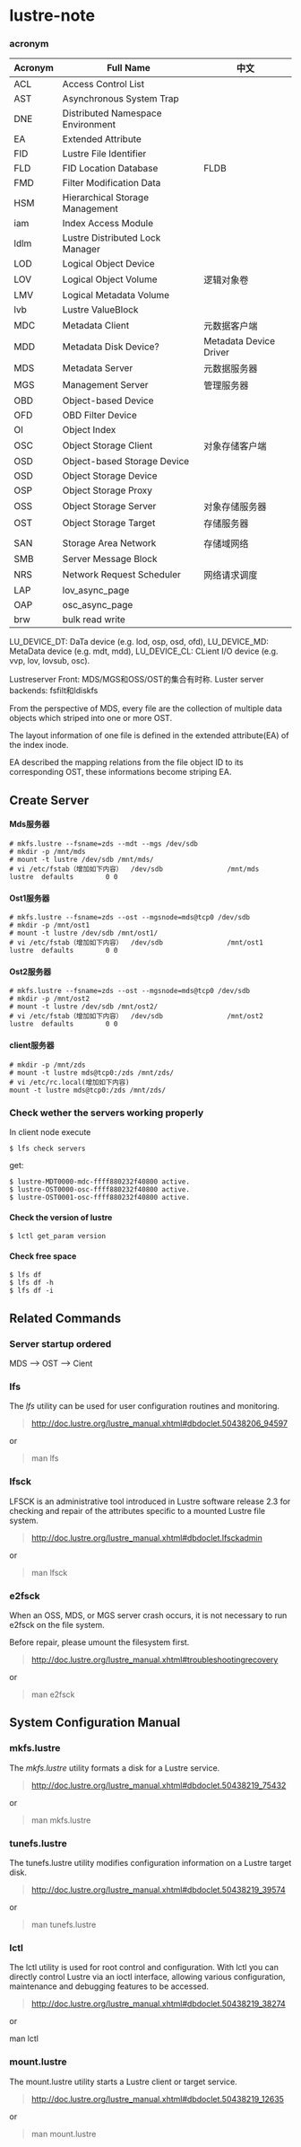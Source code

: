 # lustre-note


### acronym

Acronym | Full Name | 中文
------------ | ------------- | ------------
ACL | Access Control List |
AST | Asynchronous System Trap |
DNE | Distributed Namespace Environment |
EA | Extended Attribute |
FID | Lustre File Identifier |
FLD | FID Location Database | FLDB
FMD | Filter Modification Data |
HSM | Hierarchical Storage Management |
iam | Index Access Module |
ldlm | Lustre Distributed Lock Manager |
LOD | Logical Object Device |
LOV | Logical Object Volume | 逻辑对象卷
LMV | Logical Metadata Volume |
lvb | Lustre ValueBlock |
MDC | Metadata Client | 元数据客户端
MDD | Metadata Disk Device? | Metadata Device Driver
MDS | Metadata Server | 元数据服务器
MGS | Management Server | 管理服务器
OBD | Object-based Device |
OFD | OBD Filter Device |
OI | Object Index |
OSC | Object Storage Client | 对象存储客户端
OSD | Object-based Storage Device |
OSD | Object Storage Device |
OSP | Object Storage Proxy |
OSS | Object Storage Server | 对象存储服务器
OST | Object Storage Target | 存储服务器
 | |
SAN | Storage Area Network | 存储域网络
SMB | Server Message Block |
NRS | Network Request Scheduler | 网络请求调度
LAP | lov_async_page |
OAP | osc_async_page |
brw | bulk read write |


LU_DEVICE_DT: DaTa device (e.g. lod, osp, osd, ofd),
LU_DEVICE_MD: MetaData device (e.g. mdt, mdd),
LU_DEVICE_CL: CLient I/O device (e.g. vvp, lov, lovsub, osc).



Lustreserver Front: MDS/MGS和OSS/OST的集合有时称.
Luster server backends: fsfilt和ldiskfs

From the perspective of MDS, every file are the collection of multiple data objects which striped into one or more OST.

The layout information of one file is defined in the extended attribute(EA) of the index inode.

EA described the mapping relations from the file object ID to its corresponding OST, these informations become striping EA.

## Create Server

#### Mds服务器  
```
# mkfs.lustre --fsname=zds --mdt --mgs /dev/sdb
# mkdir -p /mnt/mds  
# mount -t lustre /dev/sdb /mnt/mds/
# vi /etc/fstab（增加如下内容）  /dev/sdb                /mnt/mds                lustre  defaults        0 0
```

#### Ost1服务器
```
# mkfs.lustre --fsname=zds --ost --mgsnode=mds@tcp0 /dev/sdb
# mkdir -p /mnt/ost1  
# mount -t lustre /dev/sdb /mnt/ost1/
# vi /etc/fstab（增加如下内容）  /dev/sdb                /mnt/ost1                lustre  defaults        0 0
```

#### Ost2服务器
```
# mkfs.lustre --fsname=zds --ost --mgsnode=mds@tcp0 /dev/sdb
# mkdir -p /mnt/ost2  
# mount -t lustre /dev/sdb /mnt/ost2/
# vi /etc/fstab（增加如下内容）  /dev/sdb                /mnt/ost2                lustre  defaults        0 0
```

#### client服务器  
```
# mkdir -p /mnt/zds    
# mount -t lustre mds@tcp0:/zds /mnt/zds/
# vi /etc/rc.local(增加如下内容)  
mount -t lustre mds@tcp0:/zds /mnt/zds/
```

### Check wether the servers working properly

In client node execute
```
$ lfs check servers
```
get:
```
$ lustre-MDT0000-mdc-ffff880232f40800 active.
$ lustre-OST0000-osc-ffff880232f40800 active.
$ lustre-OST0001-osc-ffff880232f40800 active.
```

#### Check the version of lustre

```
$ lctl get_param version
```

#### Check free space

```
$ lfs df
$ lfs df -h
$ lfs df -i
```

## Related Commands

### Server startup ordered

MDS --> OST --> Cient

### lfs

The _lfs_ utility can be used for user configuration routines and monitoring.

> http://doc.lustre.org/lustre_manual.xhtml#dbdoclet.50438206_94597

or

> man lfs

### lfsck

LFSCK is an administrative tool introduced in Lustre software release 2.3 for checking and repair of the attributes specific to a mounted Lustre file system.

> http://doc.lustre.org/lustre_manual.xhtml#dbdoclet.lfsckadmin

or

> man lfsck

### e2fsck

When an OSS, MDS, or MGS server crash occurs, it is not necessary to run e2fsck on the file system.

Before repair, please umount the filesystem first.

> http://doc.lustre.org/lustre_manual.xhtml#troubleshootingrecovery

or

> man e2fsck


## System Configuration Manual

### mkfs.lustre

The _mkfs.lustre_ utility formats a disk for a Lustre service.

> http://doc.lustre.org/lustre_manual.xhtml#dbdoclet.50438219_75432

or

> man mkfs.lustre

### tunefs.lustre

The tunefs.lustre utility modifies configuration information on a Lustre target disk.

> http://doc.lustre.org/lustre_manual.xhtml#dbdoclet.50438219_39574

or

> man tunefs.lustre

### lctl

The lctl utility is used for root control and configuration. With lctl you can directly control Lustre via an ioctl interface, allowing various configuration, maintenance and debugging features to be accessed.

> http://doc.lustre.org/lustre_manual.xhtml#dbdoclet.50438219_38274

or

man lctl

### mount.lustre

The mount.lustre utility starts a Lustre client or target service.

> http://doc.lustre.org/lustre_manual.xhtml#dbdoclet.50438219_12635

or

> man mount.lustre



```

```

